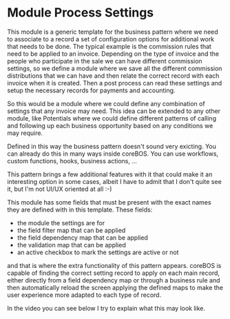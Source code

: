 # Module Process Settings

This module is a generic template for the business pattern where we need to associate to a record a set of configuration options for additional work that needs to be done. The typical example is the commission rules that need to be applied to an invoice. Depending on the type of invoice and the people who participate in the sale we can have different commission settings, so we define a module where we save all the different commission distributions that we can have and then relate the correct record with each invoice when it is created. Then a post process can read these settings and setup the necessary records for payments and accounting.

So this would be a module where we could define any combination of settings that any invoice may need. This idea can be extended to any other module, like Potentials where we could define different patterns of calling and following up each business opportunity based on any conditions we may require.

Defined in this way the business pattern doesn't sound very exicting. You can already do this in many ways inside coreBOS. You can use workflows, custom functions, hooks, business actions, ...

This pattern brings a few additional features with it that could make it an interesting option in some cases, albeit I have to admit that I don't quite see it, but I'm not UI/UX oriented at all :-)

This module has some fields that must be present with the exact names they are defined with in this template. These fields:

- the module the settings are for
- the field filter map that can be applied
- the field dependency map that can be applied
- the validation map that can be applied
- an active checkbox to mark the settings are active or not

and that is where the extra functionality of this pattern appears. coreBOS is capable of finding the correct setting record to apply on each main record, either directly from a field dependency map or through a business rule and then automatically reload the screen applying the defined maps to make the user experience more adapted to each type of record.

In the video you can see below I try to explain what this may look like.
